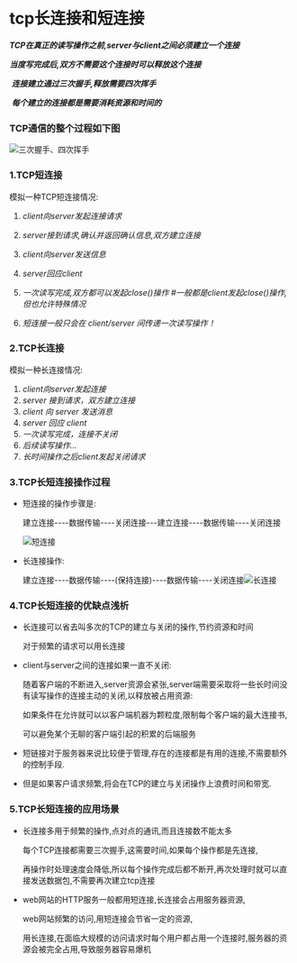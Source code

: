 # tcp长连接和短连接

​	***TCP在真正的读写操作之前,server与client之间必须建立一个连接***

​	***当度写完成后,双方不需要这个连接时可以释放这个连接***

​	***连接建立通过三次握手,释放需要四次挥手***

​	***每个建立的连接都是需要消耗资源和时间的***

### TCP通信的整个过程如下图

![三次握手、四次挥手](D:\随笔\复习\Day03\素材\三次握手、四次挥手.png)

### 1.TCP短连接

模拟一种TCP短连接情况:

  1. *client向server发起连接请求*

  2. *server接到请求,确认并返回确认信息,双方建立连接*

  3. *client向server发送信息*

  4. *server回应client*

  5. *一次读写完成,双方都可以发起close()操作 #一般都是client发起close()操作,但也允许特殊情况*

  6. *短连接一般只会在 client/server 间传递一次读写操作！* 

     

### 2.TCP长连接

模拟一种长连接情况:

1. *client向server发起连接*
2. *server 接到请求，双方建立连接*
3. *client 向 server 发送消息*
4. *server 回应 client*
5. *一次读写完成，连接不关闭*
6. *后续读写操作...*
7. *长时间操作之后client发起关闭请求*

### 3.TCP长短连接操作过程

- 短连接的操作步骤是:

  建立连接----数据传输----关闭连接---建立连接----数据传输----关闭连接

  ![短连接](D:\随笔\复习\Day03\素材\短连接.png)

- 长连接操作:

  建立连接----数据传输----(保持连接)----数据传输----关闭连接![长连接](D:\随笔\复习\Day03\素材\长连接.png)

### 4.TCP长短连接的优缺点浅析

- 长连接可以省去叫多次的TCP的建立与关闭的操作,节约资源和时间

  对于频繁的请求可以用长连接

- client与server之间的连接如果一直不关闭:

  随着客户端的不断进入,server资源会紧张,server端需要采取将一些长时间没有读写操作的连接主动的关闭,以释放被占用资源:

  如果条件在允许就可以以客户端机器为颗粒度,限制每个客户端的最大连接书,

  可以避免某个无聊的客户端引起的积累的后端服务

- 短链接对于服务器来说比较便于管理,存在的连接都是有用的连接,不需要额外的控制手段.

- 但是如果客户请求频繁,将会在TCP的建立与关闭操作上浪费时间和带宽.

  

### 5.TCP长短连接的应用场景

- 长连接多用于频繁的操作,点对点的通讯,而且连接数不能太多

  每个TCP连接都需要三次握手,这需要时间,如果每个操作都是先连接,

  再操作时处理速度会降低,所以每个操作完成后都不断开,再次处理时就可以直接发送数据包,不需要再次建立tcp连接

- web网站的HTTP服务一般都用短连接,长连接会占用服务器资源,

  web网站频繁的访问,用短连接会节省一定的资源,

  用长连接,在面临大规模的访问请求时每个用户都占用一个连接时,服务器的资源会被完全占用,导致服务器容易爆机


